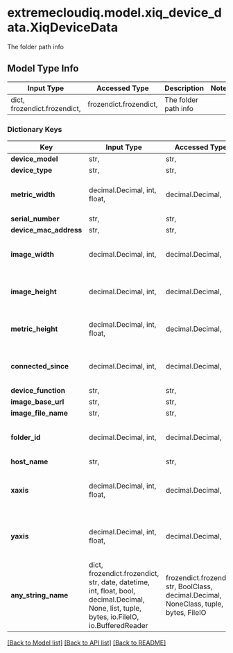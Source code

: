 # extremecloudiq.model.xiq_device_data.XiqDeviceData

The folder path info

## Model Type Info
Input Type | Accessed Type | Description | Notes
------------ | ------------- | ------------- | -------------
dict, frozendict.frozendict,  | frozendict.frozendict,  | The folder path info | 

### Dictionary Keys
Key | Input Type | Accessed Type | Description | Notes
------------ | ------------- | ------------- | ------------- | -------------
**device_model** | str,  | str,  |  | 
**device_type** | str,  | str,  |  | 
**metric_width** | decimal.Decimal, int, float,  | decimal.Decimal,  |  | value must be a 64 bit float
**serial_number** | str,  | str,  |  | 
**device_mac_address** | str,  | str,  |  | 
**image_width** | decimal.Decimal, int,  | decimal.Decimal,  |  | value must be a 32 bit integer
**image_height** | decimal.Decimal, int,  | decimal.Decimal,  |  | value must be a 32 bit integer
**metric_height** | decimal.Decimal, int, float,  | decimal.Decimal,  |  | value must be a 64 bit float
**connected_since** | decimal.Decimal, int,  | decimal.Decimal,  |  | value must be a 64 bit integer
**device_function** | str,  | str,  |  | 
**image_base_url** | str,  | str,  |  | 
**image_file_name** | str,  | str,  |  | 
**folder_id** | decimal.Decimal, int,  | decimal.Decimal,  |  | value must be a 64 bit integer
**host_name** | str,  | str,  |  | 
**xaxis** | decimal.Decimal, int, float,  | decimal.Decimal,  |  | [optional] value must be a 64 bit float
**yaxis** | decimal.Decimal, int, float,  | decimal.Decimal,  |  | [optional] value must be a 64 bit float
**any_string_name** | dict, frozendict.frozendict, str, date, datetime, int, float, bool, decimal.Decimal, None, list, tuple, bytes, io.FileIO, io.BufferedReader | frozendict.frozendict, str, BoolClass, decimal.Decimal, NoneClass, tuple, bytes, FileIO | any string name can be used but the value must be the correct type | [optional]

[[Back to Model list]](../../README.md#documentation-for-models) [[Back to API list]](../../README.md#documentation-for-api-endpoints) [[Back to README]](../../README.md)

